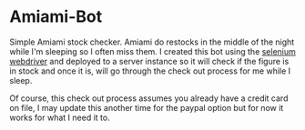 # Amiami-Bot
Simple Amiami stock checker. Amiami do restocks in the middle of the night while I'm sleeping so I often miss them. I created this bot using the [selenium webdriver](https://www.selenium.dev/documentation/webdriver/) and deployed to a server instance so it will check if the figure is in stock and once it is, will go through the check out process for me while I sleep.

Of course, this check out process assumes you already have a credit card on file, I may update this another time for the paypal option but for now it works for what I need it to.
